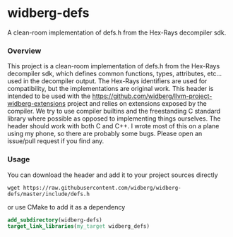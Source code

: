 # widberg-defs

A clean-room implementation of defs.h from the Hex-Rays decompiler sdk.

### Overview

This project is a clean-room implementation of defs.h from the Hex-Rays decompiler sdk, which defines common functions, types, attributes, etc... used in the decompiler output. The Hex-Rays identifiers are used for compatibility, but the implementations are original work. This header is intended to be used with the https://github.com/widberg/llvm-project-widberg-extensions project and relies on extensions exposed by the compiler. We try to use compiler builtins and the freestanding C standard library where possible as opposed to implementing things ourselves. The header should work with both C and C++. I wrote most of this on a plane using my phone, so there are probably some bugs. Please open an issue/pull request if you find any.

### Usage

You can download the header and add it to your project sources directly

`wget https://raw.githubusercontent.com/widberg/widberg-defs/master/include/defs.h`

or use CMake to add it as a dependency

```cmake
add_subdirectory(widberg-defs)
target_link_libraries(my_target widberg_defs)
```
